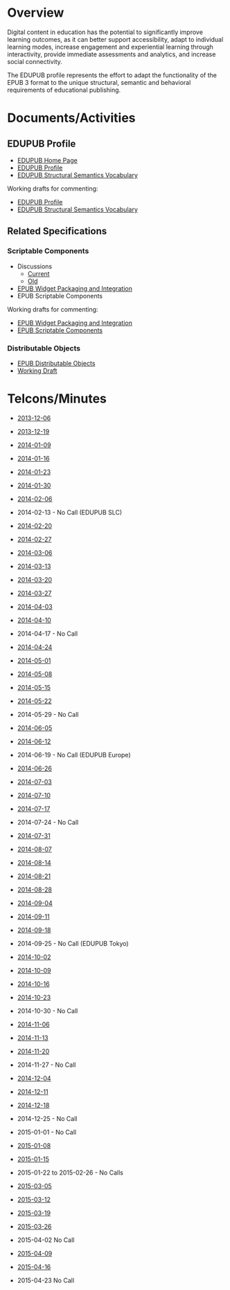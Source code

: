 

# Overview #

Digital content in education has the potential to significantly improve learning outcomes, as it can better support accessibility, adapt to individual learning modes, increase engagement and experiential learning through interactivity, provide immediate assessments and analytics, and increase social connectivity.

The EDUPUB profile represents the effort to adapt the functionality of the EPUB 3 format to the unique structural, semantic and behavioral requirements of educational publishing.

# Documents/Activities #
## EDUPUB Profile ##
  * [EDUPUB Home Page](http://www.idpf.org/epub/profiles/edu/)
  * [EDUPUB Profile](http://www.idpf.org/epub/profiles/edu/spec)
  * [EDUPUB Structural Semantics Vocabulary](http://www.idpf.org/epub/profiles/edu/structure)

Working drafts for commenting:
  * [EDUPUB Profile](https://docs.google.com/document/d/1Ofy-rXs_79qJmvZnOoSazRnRuKUOd2saJeBkxBynYpI/edit)
  * [EDUPUB Structural Semantics Vocabulary](https://docs.google.com/document/d/1_Tzeq5xwdwLhSdaHStvAthhOFu9UuT8yFmK787yw420/edit)

## Related Specifications ##
### Scriptable Components ###
  * Discussions
    * [Current](https://groups.google.com/forum/#!forum/epub-working-group)
    * [Old](https://groups.google.com/forum/#!forum/epub-widgets-discuss)
  * [EPUB Widget Packaging and Integration](http://www.idpf.org/epub/widgets)
  * EPUB Scriptable Components

Working drafts for commenting:
  * [EPUB Widget Packaging and Integration](https://docs.google.com/document/d/183O0uUMmILXUrv6NeUQssUT5tn9haY65lKyTdiZ9gDg/edit)
  * [EPUB Scriptable Components](https://docs.google.com/document/d/1tMf3dSNBS7JIpn5A_WJ8_8DFhRb9domDQ7lHe7jlmUA/edit)

### Distributable Objects ###

  * [EPUB Distributable Objects](http://www.idpf.org/epbu/do)
  * [Working Draft](https://docs.google.com/document/d/1Ofy-rXs_79qJmvZnOoSazRnRuKUOd2saJeBkxBynYpI/edit)

# Telcons/Minutes #
  * [2013-12-06](https://docs.google.com/document/d/147aZ3nsM-yPA3ttfU15Pyp2a95TiMdZ9qjyPCOYw8zc/edit#)

  * [2013-12-19](https://docs.google.com/document/d/1B2D7lEXbJnZ4-vBI3M77SprlspMv6i8WgvRTMJwRHcc/)

  * [2014-01-09](https://docs.google.com/document/d/1vjQhL_YrzmJuZ87-uDl1QmreykqhFq5-z-gIiTNys8s/edit#)

  * [2014-01-16](https://docs.google.com/document/d/1ESQHK7QLyi0XeOQZNsIqDrwyQi-kHleLFtoPJv73hmU/)

  * [2014-01-23](https://docs.google.com/document/d/1xM4vt1tzlC4HtmR8l0rUuEtWKsuGtFnX_afdSyRz5pg/)

  * [2014-01-30](https://docs.google.com/document/d/14GOt2X9YpGd2sf2VOoWpItaOKpUzufBrXorEogA_knE/)

  * [2014-02-06](https://docs.google.com/document/d/18cCv_vFo9_VEgo2jMCOj6Etg3XQqaO6fn0nZW88MDdc/)

  * 2014-02-13 - No Call (EDUPUB SLC)

  * [2014-02-20](https://docs.google.com/document/d/1NoG1SyOilzkNKawegu8tB1NWPgvoQPoMKvv5tQJXcqQ/)

  * [2014-02-27](https://docs.google.com/document/d/10jsLXeVlaTzJt-HKxkSZITwcKFaQaT2s8GgO0ZEIK1U/)

  * [2014-03-06](https://docs.google.com/document/d/1Yvs0ABwPuqwZHTgKAMhoV9p_tVda8y0POg55pLWClvw/edit)

  * [2014-03-13](https://docs.google.com/document/d/1cForZJ3tuGhEZfY7fs00bw6rMivkWnzjxSCEqetbYdY/)

  * [2014-03-20](https://docs.google.com/document/d/1YC-8BxqA5sMN76GacLH7DyaZnXZx3wRorKiBIl_Fcrs/)

  * [2014-03-27](https://docs.google.com/document/d/1KjV9usm1YfT3kFDpBTi06FtcO9WVoSQu23DVHDBfoJg/)

  * [2014-04-03](https://docs.google.com/document/d/1y_shKRqW-a5w5NoPVdHdsBV-kU2lQwzgcjQISu8O5DE/)

  * [2014-04-10](https://docs.google.com/document/d/18TPzKfeUsmBU2NA1MKpBfnM4Za0I9dyJalGha56dapw/)

  * 2014-04-17 - No Call

  * [2014-04-24](https://docs.google.com/document/d/1v84aCtTNrKcZ2jLEcLgzAuZBgH_VVhJG1QH0VgYgjFA/)

  * [2014-05-01](https://docs.google.com/document/d/1FcmIVU9SYDhS03aHq__FWK3REK2_Au2lex7k-HH__JA/)

  * [2014-05-08](https://docs.google.com/document/d/1A8pPjmbJ_OgeiGVuNhSce7nYukzb1qd7kwzxaiFQCTY/)

  * [2014-05-15](https://docs.google.com/document/d/1DggiLMn5DY-ujZsFRihSKpeylqS2HvBRe1tuDZC4rjo/)

  * [2014-05-22](https://docs.google.com/document/d/1t8D-PXCkbRXhJcydsMo2ZWPalxEzZRUquHjzDiCzPdE/)

  * 2014-05-29 - No Call

  * [2014-06-05](https://docs.google.com/document/d/1gfFmSTaUXsjqjzqKgZUW7vo0tC9yzzriliAYpi7yKdc/)

  * [2014-06-12](https://docs.google.com/document/d/1tTyTs1MWMgmxP2vQdd-BVmc1iiwi1mJ6SUxSnHc1vLg/)

  * 2014-06-19 - No Call (EDUPUB Europe)

  * [2014-06-26](https://docs.google.com/document/d/181KNbJwsV5mZMtiljRi6Ac-pye4hH-wZRPyYjS6MFmk/)

  * [2014-07-03](https://docs.google.com/document/d/16ekXso88v-2lw9PGn_eQNPHYHLFzfolktFn9n6TnrX4/)

  * [2014-07-10](https://docs.google.com/document/d/1m5P0R4Ojy1jiHXyxvRiVmL0rKY_DITliV2e7pS_j48c/)

  * [2014-07-17](https://docs.google.com/document/d/19dBPBHbNZligEWiWAQYl2XQ6Qh7IYQAkYRkQ9Us-mD8/)

  * 2014-07-24 - No Call

  * [2014-07-31](https://docs.google.com/document/d/1MTpzNpBhFI-N87GQ2Yz8LAb-YUPbHcR68jazE-zoTlY/)

  * [2014-08-07](https://docs.google.com/document/d/1UIyzBRCsCbBp196QMUdk7RjTXWkAbt1yX3JWK_yPV3A/)

  * [2014-08-14](https://docs.google.com/document/d/1Og6qPkL4raPcR0grZpZIHpo3AadYcn-qgjAJtwB7SKc/)

  * [2014-08-21](https://docs.google.com/document/d/1U5jYCakUxIDhEtcUp1pAzz8vQ-62Yda33iD9j5URVRU/)

  * [2014-08-28](https://docs.google.com/document/d/1fAqCycR_o2QSBrT0uDfXT029KPRUz0yOjvlJM1ny6Kc/)

  * [2014-09-04](https://docs.google.com/document/d/1UyF-KA_xdQodiKdFwLbRvrm8R-K7SZ5Wzkua2ooHLcw/)

  * [2014-09-11](https://docs.google.com/document/d/1-Rj2xxJmIIpbyW7ziAdiXK1AZvwcjvVJIznMumOB-C0/)

  * [2014-09-18](https://docs.google.com/document/d/1oW6DNeQEH2haZCvzz7pX-CE7LVnnncA-nImYwkrTOXY/)

  * 2014-09-25 - No Call (EDUPUB Tokyo)

  * [2014-10-02](https://docs.google.com/document/d/1Dkq1XpUc6v0WAo-SCcghDm7KZMEr0gYbVixP_s26TK0/)

  * [2014-10-09](https://docs.google.com/document/d/1fegMMY-Yb7Z2EW-uJbsT7PrmJ6lAkE3qUlNsujMA8ks/)

  * [2014-10-16](https://docs.google.com/document/d/1HIPmNOZeoTDsvAoPiGYh6Xf4U4ciiUZNr3ilDXoSVO0/)

  * [2014-10-23](https://docs.google.com/document/d/14rQhBtaGVIxQJCz3xaDZN0ZzkulNNm7-9QUzcQYWsfs/)

  * 2014-10-30 - No Call

  * [2014-11-06](https://docs.google.com/document/d/10gCGISi0CkKYKgwYFOHzdrhoEn43nX_vbUS4Ygx0qC0/)

  * [2014-11-13](https://docs.google.com/document/d/1FGvhAiuOyEaJ4hEFckPysAvQrlJcHSkTesnRv7zD3b4/)

  * [2014-11-20](https://docs.google.com/document/d/1FNx_EYg7LjG0EYo9TQ0kLaV_2JV0rULD_TDuKIjWX6g/)

  * 2014-11-27 - No Call

  * [2014-12-04](https://docs.google.com/document/d/1fMTWRkGik43VEMeRlJvBCamd7m5pytv0kSoYRkItgQw/)

  * [2014-12-11](https://docs.google.com/document/d/1kKqe76TXBWvdDJaHm6yVwaZOzgQY68DH0FXu58WAXJs/)

  * [2014-12-18](https://docs.google.com/document/d/1uYODgYk2Rwgz655FoSluBXPbDwafh_OrejYFeJq2mqg/)

  * 2014-12-25 - No Call

  * 2015-01-01 - No Call

  * [2015-01-08](https://docs.google.com/document/d/1uo-sdXpTtjik9WHpzlGUFArATwipmjh3mrt970ecmdg/)

  * [2015-01-15](https://docs.google.com/document/d/1-I-hVuodU3yIpSV7HzXw6BDCy0bxIvjb5YRTyLUNAUM/)

  * 2015-01-22 to 2015-02-26 - No Calls

  * [2015-03-05](https://docs.google.com/document/d/1S_KAN_U-PyMJ5LcVe9vb_fN7OipiQVZM0TTJFRGDKLo/)

  * [2015-03-12](https://docs.google.com/document/d/1nSxfftxc98gGfshlbL9zH4xDdqC6cZG_eYSLUN5Qwww/)

  * [2015-03-19](https://docs.google.com/document/d/134M8DTQ3kIpszF7CQM3cVfoOsYwyIexfXgJESmzurLU/)

  * [2015-03-26](https://docs.google.com/document/d/1CAqbePGLG56RbOgoyrs5F70wCfycFTN_GoMq5ZPrZOQ/)

  * 2015-04-02 No Call

  * [2015-04-09](https://docs.google.com/document/d/1fTwHviJOzQUJ4tJKILsW9FiWErC4_J8F3RAfT8aRAys/)

  * [2015-04-16](https://docs.google.com/document/d/1ATP79l-dn4C-kEwXnsN_Ayu4EbexMd1AddnCisvUkVA/)

  * 2015-04-23 No Call
